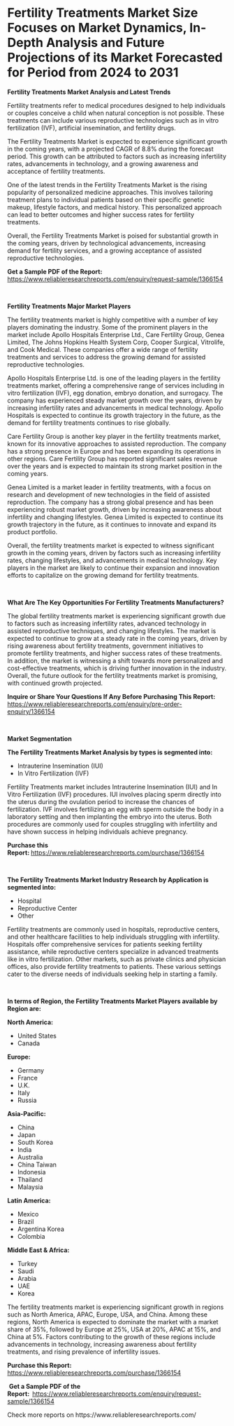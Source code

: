 <p><h1>Fertility Treatments Market Size Focuses on Market Dynamics, In-Depth Analysis and Future Projections of its Market Forecasted for Period from 2024 to 2031</h1></p><p><strong>Fertility Treatments Market Analysis and Latest Trends</strong></p>
<p><p>Fertility treatments refer to medical procedures designed to help individuals or couples conceive a child when natural conception is not possible. These treatments can include various reproductive technologies such as in vitro fertilization (IVF), artificial insemination, and fertility drugs.</p><p>The Fertility Treatments Market is expected to experience significant growth in the coming years, with a projected CAGR of 8.8% during the forecast period. This growth can be attributed to factors such as increasing infertility rates, advancements in technology, and a growing awareness and acceptance of fertility treatments.</p><p>One of the latest trends in the Fertility Treatments Market is the rising popularity of personalized medicine approaches. This involves tailoring treatment plans to individual patients based on their specific genetic makeup, lifestyle factors, and medical history. This personalized approach can lead to better outcomes and higher success rates for fertility treatments.</p><p>Overall, the Fertility Treatments Market is poised for substantial growth in the coming years, driven by technological advancements, increasing demand for fertility services, and a growing acceptance of assisted reproductive technologies.</p></p>
<p><strong>Get a Sample PDF of the Report:&nbsp;</strong> <a href="https://www.reliableresearchreports.com/enquiry/request-sample/1366154">https://www.reliableresearchreports.com/enquiry/request-sample/1366154</a></p>
<p>&nbsp;</p>
<p><strong>Fertility Treatments Major Market Players</strong></p>
<p><p>The fertility treatments market is highly competitive with a number of key players dominating the industry. Some of the prominent players in the market include Apollo Hospitals Enterprise Ltd., Care Fertility Group, Genea Limited, The Johns Hopkins Health System Corp, Cooper Surgical, Vitrolife, and Cook Medical. These companies offer a wide range of fertility treatments and services to address the growing demand for assisted reproductive technologies.</p><p>Apollo Hospitals Enterprise Ltd. is one of the leading players in the fertility treatments market, offering a comprehensive range of services including in vitro fertilization (IVF), egg donation, embryo donation, and surrogacy. The company has experienced steady market growth over the years, driven by increasing infertility rates and advancements in medical technology. Apollo Hospitals is expected to continue its growth trajectory in the future, as the demand for fertility treatments continues to rise globally.</p><p>Care Fertility Group is another key player in the fertility treatments market, known for its innovative approaches to assisted reproduction. The company has a strong presence in Europe and has been expanding its operations in other regions. Care Fertility Group has reported significant sales revenue over the years and is expected to maintain its strong market position in the coming years.</p><p>Genea Limited is a market leader in fertility treatments, with a focus on research and development of new technologies in the field of assisted reproduction. The company has a strong global presence and has been experiencing robust market growth, driven by increasing awareness about infertility and changing lifestyles. Genea Limited is expected to continue its growth trajectory in the future, as it continues to innovate and expand its product portfolio.</p><p>Overall, the fertility treatments market is expected to witness significant growth in the coming years, driven by factors such as increasing infertility rates, changing lifestyles, and advancements in medical technology. Key players in the market are likely to continue their expansion and innovation efforts to capitalize on the growing demand for fertility treatments.</p></p>
<p>&nbsp;</p>
<p><strong>What Are The Key Opportunities For Fertility Treatments Manufacturers?</strong></p>
<p><p>The global fertility treatments market is experiencing significant growth due to factors such as increasing infertility rates, advanced technology in assisted reproductive techniques, and changing lifestyles. The market is expected to continue to grow at a steady rate in the coming years, driven by rising awareness about fertility treatments, government initiatives to promote fertility treatments, and higher success rates of these treatments. In addition, the market is witnessing a shift towards more personalized and cost-effective treatments, which is driving further innovation in the industry. Overall, the future outlook for the fertility treatments market is promising, with continued growth projected.</p></p>
<p><strong>Inquire or Share Your Questions If Any Before Purchasing This Report:</strong> <a href="https://www.reliableresearchreports.com/enquiry/pre-order-enquiry/1366154">https://www.reliableresearchreports.com/enquiry/pre-order-enquiry/1366154</a></p>
<p>&nbsp;</p>
<p><strong>Market Segmentation</strong></p>
<p><strong>The Fertility Treatments Market Analysis by types is segmented into:</strong></p>
<p><ul><li>Intrauterine Insemination (IUI)</li><li>In Vitro Fertilization (IVF)</li></ul></p>
<p><p>Fertility Treatments market includes Intrauterine Insemination (IUI) and In Vitro Fertilization (IVF) procedures. IUI involves placing sperm directly into the uterus during the ovulation period to increase the chances of fertilization. IVF involves fertilizing an egg with sperm outside the body in a laboratory setting and then implanting the embryo into the uterus. Both procedures are commonly used for couples struggling with infertility and have shown success in helping individuals achieve pregnancy.</p></p>
<p><strong>Purchase this Report:&nbsp;</strong><a href="https://www.reliableresearchreports.com/purchase/1366154">https://www.reliableresearchreports.com/purchase/1366154</a></p>
<p>&nbsp;</p>
<p><strong>The Fertility Treatments Market Industry Research by Application is segmented into:</strong></p>
<p><ul><li>Hospital</li><li>Reproductive Center</li><li>Other</li></ul></p>
<p><p>Fertility treatments are commonly used in hospitals, reproductive centers, and other healthcare facilities to help individuals struggling with infertility. Hospitals offer comprehensive services for patients seeking fertility assistance, while reproductive centers specialize in advanced treatments like in vitro fertilization. Other markets, such as private clinics and physician offices, also provide fertility treatments to patients. These various settings cater to the diverse needs of individuals seeking help in starting a family.</p></p>
<p>&nbsp;</p>
<p><strong>In terms of Region, the Fertility Treatments Market Players available by Region are:</strong></p>
<p>
    <p> <strong> North America: </strong>
        <ul>
            <li>United States</li>
            <li>Canada</li>
        </ul>
        </p> 
    <p> <strong> Europe: </strong>
        <ul>
            <li>Germany</li>
            <li>France</li>
            <li>U.K.</li>
            <li>Italy</li>
            <li>Russia</li>
        </ul>
        </p> 
    <p> <strong> Asia-Pacific: </strong>
        <ul>
            <li>China</li>
            <li>Japan</li>
            <li>South Korea</li>
            <li>India</li>
            <li>Australia</li>
            <li>China Taiwan</li>
            <li>Indonesia</li>
            <li>Thailand</li>
            <li>Malaysia</li>
        </ul>
        </p> 
    <p> <strong> Latin America: </strong>
        <ul>
            <li>Mexico</li>
            <li>Brazil</li>
            <li>Argentina Korea</li>
            <li>Colombia</li>
        </ul>
        </p> 
    <p> <strong> Middle East & Africa: </strong>
        <ul>
            <li>Turkey</li>
            <li>Saudi</li>
            <li>Arabia</li>
            <li>UAE</li>
            <li>Korea</li>
        </ul>
    </p>
    </p>
<p><p>The fertility treatments market is experiencing significant growth in regions such as North America, APAC, Europe, USA, and China. Among these regions, North America is expected to dominate the market with a market share of 35%, followed by Europe at 25%, USA at 20%, APAC at 15%, and China at 5%. Factors contributing to the growth of these regions include advancements in technology, increasing awareness about fertility treatments, and rising prevalence of infertility issues.</p></p>
<p><strong>Purchase this Report: </strong><a href="https://www.reliableresearchreports.com/purchase/1366154">https://www.reliableresearchreports.com/purchase/1366154</a></p>
<p>&nbsp;<strong>Get a Sample PDF of the Report:&nbsp;&nbsp;</strong><a href="https://www.reliableresearchreports.com/enquiry/request-sample/1366154">https://www.reliableresearchreports.com/enquiry/request-sample/1366154</a></p>
<p><strong></strong></p>
<p>Check more reports on https://www.reliableresearchreports.com/</p>